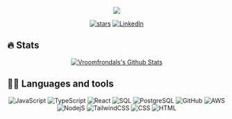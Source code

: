 <p align="center">
  <img src="https://readme-typing-svg.herokuapp.com/?lines=Welcome+to+my+GitHub+profile!&center=true&width=380&height=45">
</p>

<!-- Badges template - https://github.com/badges/shields -->
<p align="center">
  <a href="https://github.com/Vroomfrondal?tab=repositories&sort=stargazers">
    <img alt="stars" title="Starred repositories" src="https://img.shields.io/github/stars/Vroomfrondal?color=55960c&labelColor=488207&style=for-the-badge&logo=github&label=Stars"/></a>  
  <a href="https://www.linkedin.com/in/topherdeleon/">
    <img alt="LinkedIn" title="LinkedIn" src="https://img.shields.io/badge/LinkedIn-0077B5?style=for-the-badge&logo=linkedin&logoColor=white"/></a>
</p>

## 🔥 Stats

<p align="center">
  <!-- <a href="https://github.com/anuraghazra/github-readme-stats">
    <img title="🔥 Get streak stats for your profile at git.io/streak-stats" alt="Vroomfrondal's streak" src="https://github-readme-streak-stats.herokuapp.com/?user=Vroomfrondal&theme=black-ice&hide_border=true&stroke=0000&background=0D1117&ring=60D9FA&fire=60D9FA&currStreakLabel=60D9FA"/>
  </a> -->
  <a href="https://github.com/anuraghazra/github-readme-stats">
    <img alt="Vroomfrondals's Github Stats" src="https://github-readme-stats.vercel.app/api?username=Vroomfrondal&show_icons=true&count_private=true&theme=react&hide_border=true&bg_color=0D1117" />
  </a>

</p>

## 👨‍💻 Languages and tools

<p align="center">
  <a><img alt="JavaScript" src="https://img.shields.io/badge/javascript-%23323330.svg?&style=for-the-badge&logo=javascript&logoColor=%23F7DF1E"></a>
  <a><img alt="TypeScript" src="https://img.shields.io/badge/typescript-%23323330.svg?&style=for-the-badge&logo=typescript"></a>
  <a><img alt="React" src="https://shields.io/badge/react-black?logo=react&style=for-the-badge"></a>
  <a><img alt="SQL" src="https://img.shields.io/badge/-SQL-000?style=for-the-badge&logo=MySQL&logoColor=white"></a>
  <a><img alt="PostgreSQL" src="https://img.shields.io/badge/PostgreSQL-316192?style=for-the-badge&logo=postgresql&logoColor=white"></a>
  <a><img alt="GitHub" src="https://img.shields.io/badge/github-%23121011.svg?&style=for-the-badge&logo=github&logoColor=white"></a>
  <a><img alt="AWS" src="https://img.shields.io/badge/Amazon_AWS-232F3E?style=for-the-badge&logo=amazon-aws&logoColor=white"></a>
  <a><img alt="NodejS" src="https://img.shields.io/badge/Node.js-43853D?style=for-the-badge&logo=node.js&logoColor=white"></a>
  <a><img alt="TailwindCSS" src="https://img.shields.io/badge/Tailwind_CSS-38B2AC?style=for-the-badge&logo=tailwind-css&logoColor=white"></a>
  <a><a><img alt="CSS" src="https://img.shields.io/badge/CSS3-1572B6?style=for-the-badge&logo=css3&logoColor=white"></a>
  <a><img alt="HTML" src="https://img.shields.io/badge/HTML5-E34F26?style=for-the-badge&logo=html5&logoColor=white"></a>
</p>

<!-- ## 📊 Contribution Graph

<a href="https://github.com/Vroomfrondal/github-readme-activity-graph"><img alt="Vroomfrondal's Activity Graph" src="https://activity-graph.herokuapp.com/graph?username=Vroomfrondal&bg_color=0D1117&color=5BCDEC&line=5BCDEC&point=FFFFFF&hide_border=true" /></a> -->
